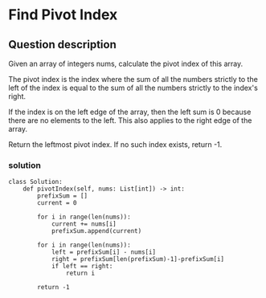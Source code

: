 # Find Pivot Index

## Question description
Given an array of integers nums, calculate the pivot index of this array.

The pivot index is the index where the sum of all the numbers strictly to the left of the index is equal to the sum of all the numbers strictly to the index's right.

If the index is on the left edge of the array, then the left sum is 0 because there are no elements to the left. This also applies to the right edge of the array.

Return the leftmost pivot index. If no such index exists, return -1.
 ### solution
```
class Solution:
    def pivotIndex(self, nums: List[int]) -> int:
        prefixSum = []
        current = 0
        
        for i in range(len(nums)):
            current += nums[i]
            prefixSum.append(current)
        
        for i in range(len(nums)):
            left = prefixSum[i] - nums[i]
            right = prefixSum[len(prefixSum)-1]-prefixSum[i]
            if left == right:
                return i
        
        return -1
                

```